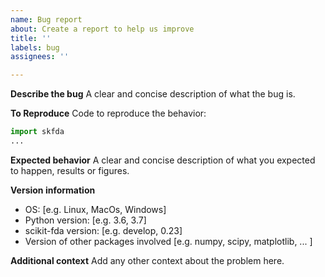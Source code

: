 ```yaml
---
name: Bug report
about: Create a report to help us improve
title: ''
labels: bug
assignees: ''

---
```


**Describe the bug**
A clear and concise description of what the bug is.

**To Reproduce**
Code to reproduce the behavior:

```python
import skfda
...

```

**Expected behavior**
A clear and concise description of what you expected to happen, results or figures.


**Version information**
 - OS: [e.g. Linux, MacOs, Windows]
 - Python version: [e.g. 3.6, 3.7]
 - scikit-fda version: [e.g. develop, 0.23]
 - Version of other packages involved [e.g. numpy, scipy, matplotlib, ... ]

**Additional context**
Add any other context about the problem here.
